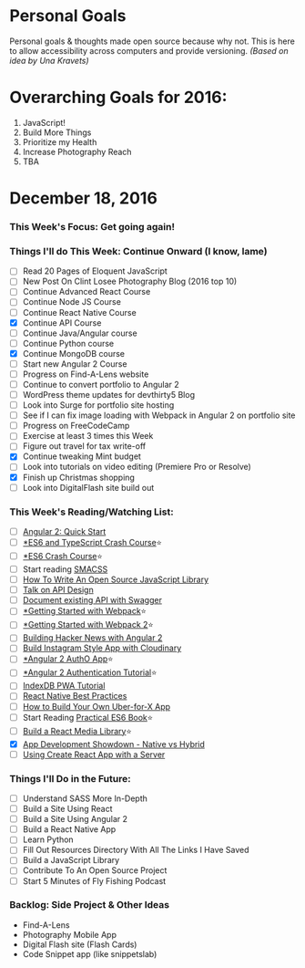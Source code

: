Personal Goals
==============

Personal goals &amp; thoughts made open source because why not. This is here to allow accessibility across computers and provide versioning. _(Based on idea by Una Kravets)_

# Overarching Goals for 2016:
1. JavaScript!
2. Build More Things
3. Prioritize my Health
4. Increase Photography Reach
5. TBA

# December 18, 2016

### This Week's Focus: Get going again!

### Things I'll do This Week: Continue Onward (I know, lame)

- [ ] Read 20 Pages of Eloquent JavaScript
- [ ] New Post On Clint Losee Photography Blog (2016 top 10)
- [ ] Continue Advanced React Course
- [ ] Continue Node JS Course
- [ ] Continue React Native Course
- [x] Continue API Course
- [ ] Continue Java/Angular course
- [ ] Continue Python course
- [x] Continue MongoDB course
- [ ] Start new Angular 2 Course
- [ ] Progress on Find-A-Lens website
- [ ] Continue to convert portfolio to Angular 2
- [ ] WordPress theme updates for devthirty5 Blog
- [ ] Look into Surge for portfolio site hosting
- [ ] See if I can fix image loading with Webpack in Angular 2 on portfolio site
- [ ] Progress on FreeCodeCamp
- [ ] Exercise at least 3 times this Week
- [ ] Figure out travel for tax write-off
- [x] Continue tweaking Mint budget
- [ ] Look into tutorials on video editing (Premiere Pro or Resolve)
- [x] Finish up Christmas shopping
- [ ] Look into DigitalFlash site build out

### This Week's Reading/Watching List:

- [ ] [Angular 2: Quick Start](https://www.youtube.com/watch?v=f80wkYP5rTI)
- [ ] [*ES6 and TypeScript Crash Course](https://www.youtube.com/watch?v=CG2Ut1Wski8&feature=youtu.be&t=2m50s&utm_content=educational&utm_campaign=2016-08-25&utm_source=email-sendgrid&utm_term=133370&utm_medium=486884)⭐
- [ ] [*ES6 Crash Course](https://laracasts.com/series/es6-cliffsnotes)⭐
- [ ] Start reading [SMACSS](https://smacss.com/book/)
- [ ] [How To Write An Open Source JavaScript Library](https://egghead.io/courses/how-to-write-an-open-source-javascript-library)
- [ ] [Talk on API Design](http://2016.cascadiafest.org/speakers/bryan-hughes/)
- [ ] [Document existing API with Swagger](https://scotch.io/tutorials/document-your-already-existing-apis-with-swagger)
- [ ] [*Getting Started with Webpack](https://scotch.io/tutorials/getting-started-with-webpack-module-bundling-magic)⭐
- [ ] [*Getting Started with Webpack 2](https://blog.madewithenvy.com/getting-started-with-webpack-2-ed2b86c68783#.r2jwvsaby)⭐
- [ ] [Building Hacker News with Angular 2](http://houssein.me/angular2-hacker-news)
- [ ] [Build Instagram Style App with Cloudinary](https://scotch.io/bar-talk/build-the-back-end-for-your-own-instagram-style-app-with-cloudinary)
- [ ] [*Angular 2 AuthO App](https://www.youtube.com/watch?v=i_dHFvi1BJc)⭐
- [ ] [*Angular 2 Authentication Tutorial](https://auth0.com/blog/angular-2-authentication/)⭐
- [ ] [IndexDB PWA Tutorial](https://bitsofco.de/bitsofcode-pwa-part-2-instant-loading-with-indexeddb/)
- [ ] [React Native Best Practices](https://reactjs.co/react-native-convention/)
- [ ] [How to Build Your Own Uber-for-X App](https://medium.freecodecamp.com/how-to-build-your-own-uber-for-x-app-33237955e253?_branch_match_id=304619048814071969#.ruv3qw5eg)
- [ ] Start Reading [Practical ES6 Book](https://ponyfoo.com/books/practical-es6/chapters#toc)⭐
- [ ] [Build a React Media Library](https://scotch.io/tutorials/build-a-media-library-with-react-redux-and-redux-saga-part-1)⭐
- [x] [App Development Showdown - Native vs Hybrid](https://www.smashingmagazine.com/2016/12/app-development-showdown-native-hybrid-debate/)
- [ ] [Using Create React App with a Server](https://www.fullstackreact.com/articles/using-create-react-app-with-a-server/)

### Things I'll Do in the Future:
- [ ] Understand SASS More In-Depth
- [ ] Build a Site Using React
- [ ] Build a Site Using Angular 2
- [ ] Build a React Native App
- [ ] Learn Python
- [ ] Fill Out Resources Directory With All The Links I Have Saved
- [ ] Build a JavaScript Library
- [ ] Contribute To An Open Source Project
- [ ] Start 5 Minutes of Fly Fishing Podcast

### Backlog: Side Project &amp; Other Ideas
* Find-A-Lens
* Photography Mobile App
* Digital Flash site (Flash Cards)
* Code Snippet app (like snippetslab)